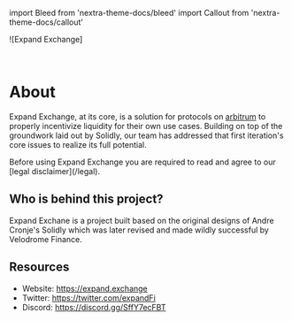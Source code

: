 import Bleed from 'nextra-theme-docs/bleed'
import Callout from 'nextra-theme-docs/callout'

<Bleed>
  ![Expand Exchange]
</Bleed>

&nbsp;

# About

Expand Exchange, at its core, is a solution for protocols on [arbitrum](https://www.arbirtrum.io/) to properly incentivize liquidity for their own use cases.
Building on top of the groundwork laid out by Solidly, our team has addressed that first iteration's core issues to realize its full potential.

<Callout emoji="⚠️">
  Before using Expand Exchange you are required to read and agree to our
  [legal disclaimer](/legal).
</Callout>

## Who is behind this project?

Expand Exchane is a project built based on the original designs of Andre Cronje's Solidly which was later revised and made wildly successful by Velodrome Finance.


## Resources

* Website: https://expand.exchange
* Twitter: https://twitter.com/expandFi
* Discord: https://discord.gg/SffY7ecFBT
